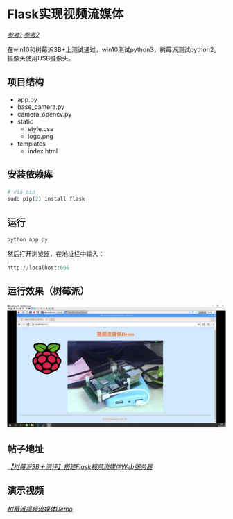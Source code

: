 # Flask实现视频流媒体

[*参考1*](https://github.com/Mjrovai/Video-Streaming-with-Flask/tree/master/camWebServer)
[*参考2*](https://github.com/miguelgrinberg/flask-video-streaming)

在win10和树莓派3B+上测试通过，win10测试python3，树莓派测试python2。
摄像头使用USB摄像头。

## 项目结构

* app.py
* base_camera.py
* camera_opencv.py
* static
  * style.css
  * logo.png
* templates
  * index.html 

## 安装依赖库

```python
# via pip
sudo pip(2) install flask
```

## 运行

```python
python app.py
```

然后打开浏览器，在地址栏中输入：
```python
http://localhost:666
```


## 运行效果（树莓派）

![](./result/1.jpg)

## 帖子地址
[*【树莓派3B＋测评】搭建Flask视频流媒体Web服务器*](http://bbs.eeworld.com.cn/forum.php?mod=viewthread&tid=1006103&page=1&extra=#pid2755410)

## 演示视频
[*树莓派视频流媒体Demo*](https://v.youku.com/v_show/id_XMzg0Nzk4NzE4OA==.html?spm=a2hzp.8244740.0.0)